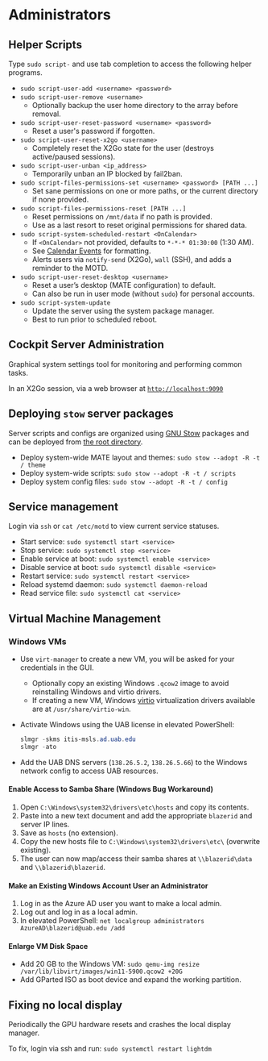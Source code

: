# Administrators

## Helper Scripts

Type `sudo script-` and use tab completion to access the following helper programs.  

* `sudo script-user-add <username> <password>`
* `sudo script-user-remove <username>`
  * Optionally backup the user home directory to the array before removal.
* `sudo script-user-reset-password <username> <password>`
  * Reset a user's password if forgotten.
* `sudo script-user-reset-x2go <username>`
  * Completely reset the X2Go state for the user (destroys active/paused sessions).
* `sudo script-user-unban <ip_address>`
  * Temporarily unban an IP blocked by fail2ban.
* `sudo script-files-permissions-set <username> <password> [PATH ...]`
  * Set sane permissions on one or more paths, or the current directory if none provided.
* `sudo script-files-permissions-reset [PATH ...]`
  * Reset permissions on `/mnt/data` if no path is provided.
  * Use as a last resort to reset original permissions for shared data.
* `sudo script-system-scheduled-restart <OnCalendar>`
  * If `<OnCalendar>` not provided, defaults to `*-*-* 01:30:00` (1:30 AM).
  * See [Calendar Events](https://www.freedesktop.org/software/systemd/man/systemd.time.html) for formatting.
  * Alerts users via `notify-send` (X2Go), `wall` (SSH), and adds a reminder to the MOTD.
* `sudo script-user-reset-desktop <username>`
  * Reset a user’s desktop (MATE configuration) to default.
  * Can also be run in user mode (without `sudo`) for personal accounts.
* `sudo script-system-update`
  * Update the server using the system package manager.
  * Best to run prior to scheduled reboot.

## Cockpit Server Administration

Graphical system settings tool for monitoring and performing common tasks.

In an X2Go session, via a web browser at [`http://localhost:9090`](http://localhost:9090)

## Deploying `stow` server packages

Server scripts and configs are organized using [GNU Stow](https://www.gnu.org/software/stow/manual/stow.html) packages and can be deployed from [the root directory](../).

* Deploy system-wide MATE layout and themes: `sudo stow --adopt -R -t / theme`
* Deploy system-wide scripts: `sudo stow --adopt -R -t / scripts`
* Deploy system config files: `sudo stow --adopt -R -t / config`

## Service management

Login via `ssh` or `cat /etc/motd` to view current service statuses.

* Start service: `sudo systemctl start <service>`
* Stop service: `sudo systemctl stop <service>`
* Enable service at boot: `sudo systemctl enable <service>`
* Disable service at boot: `sudo systemctl disable <service>`
* Restart service: `sudo systemctl restart <service>`
* Reload systemd daemon: `sudo systemctl daemon-reload`
* Read service file: `sudo systemctl cat <service>`

## Virtual Machine Management

### Windows VMs

* Use `virt-manager` to create a new VM, you will be asked for your credentials in the GUI.
  * Optionally copy an existing Windows `.qcow2` image to avoid reinstalling Windows and virtio drivers.
  * If creating a new VM, Windows [virtio](https://fedoraproject.org/wiki/Windows_Virtio_Drivers) virtualization drivers available are at `/usr/share/virtio-win`.
* Activate Windows using the UAB license in elevated PowerShell:

  ```powershell
  slmgr -skms itis-msls.ad.uab.edu
  slmgr -ato
  ```

* Add the UAB DNS servers (`138.26.5.2`, `138.26.5.66`) to the Windows network config to access UAB resources.

#### Enable Access to Samba Share (Windows Bug Workaround)

1. Open `C:\Windows\system32\drivers\etc\hosts` and copy its contents.
2. Paste into a new text document and add the appropriate `blazerid` and server IP lines.
3. Save as `hosts` (no extension).
4. Copy the new hosts file to `C:\Windows\system32\drivers\etc\` (overwrite existing).
5. The user can now map/access their samba shares at `\\blazerid\data` and `\\blazerid\blazerid`.

#### Make an Existing Windows Account User an Administrator

1. Log in as the Azure AD user you want to make a local admin.
2. Log out and log in as a local admin.
3. In elevated PowerShell: `net localgroup administrators AzureAD\blazerid@uab.edu /add`

#### Enlarge VM Disk Space

* Add 20 GB to the Windows VM: `sudo qemu-img resize /var/lib/libvirt/images/win11-5900.qcow2 +20G`
* Add GParted ISO as boot device and expand the working partition.

## Fixing no local display

Periodically the GPU hardware resets and crashes the local display manager.

To fix, login via ssh and run: `sudo systemctl restart lightdm`
